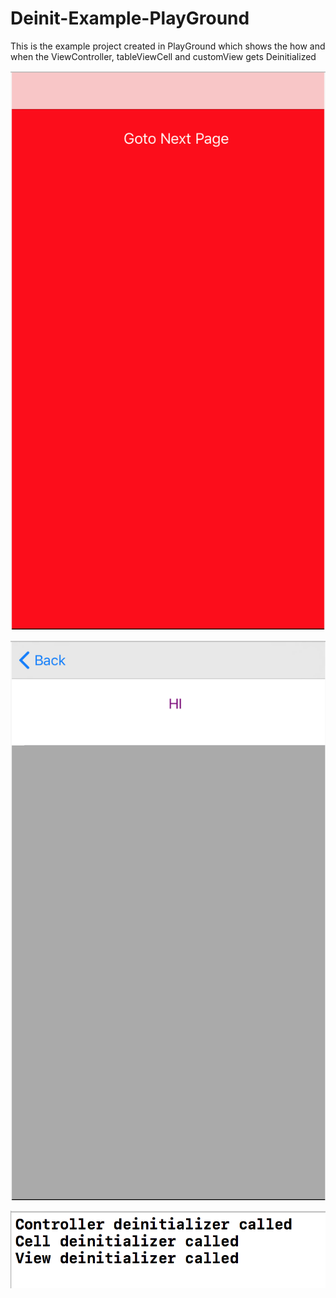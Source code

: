 # Deinit-Example-PlayGround
This is the example project created in PlayGround which shows the how and when the ViewController, tableViewCell and customView gets Deinitialized

![Alt text](https://github.com/boominadhaprakash/Deinit-Example-PlayGround/blob/master/screenshots/main_viewcontroller.png "Main Screen")

![Alt text](https://github.com/boominadhaprakash/Deinit-Example-PlayGround/blob/master/screenshots/next_page.png "Next Screen")

![Alt text](https://github.com/boominadhaprakash/Deinit-Example-PlayGround/blob/master/screenshots/logs.png "Log Screen")
